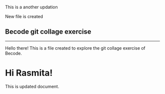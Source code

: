 
This is a another updation


New file is created
## Becode git collage exercise

____

Hello there! This is a file created to explore the git collage exercise of Becode.
# Hi Rasmita!
This is updated document.
